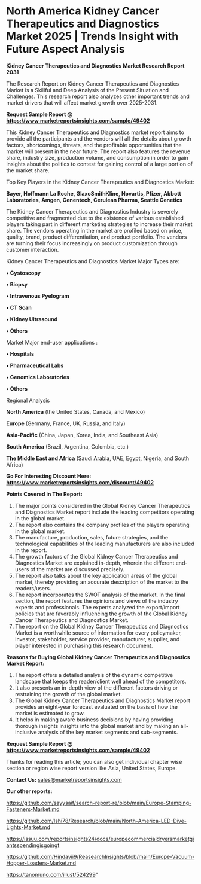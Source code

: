 # North America Kidney Cancer Therapeutics and Diagnostics Market 2025 | Trends Insight with Future Aspect Analysis

<strong>Kidney Cancer Therapeutics and Diagnostics Market Research Report 2031</strong>

The Research Report on Kidney Cancer Therapeutics and Diagnostics Market is a Skillful and Deep Analysis of the Present Situation and Challenges. This research report also analyzes other important trends and market drivers that will affect market growth over 2025-2031.

<strong>Request Sample Report @ <a href=https://www.marketreportsinsights.com/sample/49402>https://www.marketreportsinsights.com/sample/49402</a></strong>

This Kidney Cancer Therapeutics and Diagnostics market report aims to provide all the participants and the vendors will all the details about growth factors, shortcomings, threats, and the profitable opportunities that the market will present in the near future. The report also features the revenue share, industry size, production volume, and consumption in order to gain insights about the politics to contest for gaining control of a large portion of the market share.

Top Key Players in the Kidney Cancer Therapeutics and Diagnostics Market:

<strong>Bayer, Hoffmann La Roche, GlaxoSmithKline, Novartis, Pfizer, Abbott Laboratories, Amgen, Genentech, Cerulean Pharma, Seattle Genetics</strong>

The Kidney Cancer Therapeutics and Diagnostics Industry is severely competitive and fragmented due to the existence of various established players taking part in different marketing strategies to increase their market share. The vendors operating in the market are profiled based on price, quality, brand, product differentiation, and product portfolio. The vendors are turning their focus increasingly on product customization through customer interaction.

Kidney Cancer Therapeutics and Diagnostics Market Major Types are:

<strong>•  Cystoscopy

•  Biopsy

•  Intravenous Pyelogram

•  CT Scan

•  Kidney Ultrasound

•  Others</strong>

Market Major end-user applications :

<strong>•  Hospitals

•  Pharmaceutical Labs

•  Genomics Laboratories

•  Others</strong>

Regional Analysis

</u><strong><b>North America</b></strong> (the United States, Canada, and Mexico)

<strong><b>Europe </b></strong>(Germany, France, UK, Russia, and Italy)

<strong><b>Asia-Pacific</b></strong> (China, Japan, Korea, India, and Southeast Asia)

<strong><b>South America</b></strong> (Brazil, Argentina, Colombia, etc.)

<strong><b>The Middle East and Africa</b></strong> (Saudi Arabia, UAE, Egypt, Nigeria, and South Africa)

<strong>Go For Interesting Discount Here: <a href=https://www.marketreportsinsights.com/discount/49402>https://www.marketreportsinsights.com/discount/49402</a></strong>

<strong>Points Covered in The Report:</strong>
<ol>
  <li>The major points considered in the Global Kidney Cancer Therapeutics and Diagnostics Market report include the leading competitors operating in the global market.</li>
  <li>The report also contains the company profiles of the players operating in the global market.</li>
  <li>The manufacture, production, sales, future strategies, and the technological capabilities of the leading manufacturers are also included in the report.</li>
  <li>The growth factors of the Global Kidney Cancer Therapeutics and Diagnostics Market are explained in-depth, wherein the different end-users of the market are discussed precisely.</li>
  <li>The report also talks about the key application areas of the global market, thereby providing an accurate description of the market to the readers/users.</li>
  <li>The report incorporates the SWOT analysis of the market. In the final section, the report features the opinions and views of the industry experts and professionals. The experts analyzed the export/import policies that are favorably influencing the growth of the Global Kidney Cancer Therapeutics and Diagnostics Market.</li>
  <li>The report on the Global Kidney Cancer Therapeutics and Diagnostics Market is a worthwhile source of information for every policymaker, investor, stakeholder, service provider, manufacturer, supplier, and player interested in purchasing this research document.</li>
</ol>
<strong>Reasons for Buying Global Kidney Cancer Therapeutics and Diagnostics Market Report:</strong>

<ol>
  <li>The report offers a detailed analysis of the dynamic competitive landscape that keeps the reader/client well ahead of the competitors.</li>
  <li>It also presents an in-depth view of the different factors driving or restraining the growth of the global market.</li>
  <li>The Global Kidney Cancer Therapeutics and Diagnostics Market report provides an eight-year forecast evaluated on the basis of how the market is estimated to grow.</li>
  <li>It helps in making aware business decisions by having providing thorough insights insights into the global market and by making an all-inclusive analysis of the key market segments and sub-segments.</li>
</ol>
<strong>Request Sample Report @ <a href=https://www.marketreportsinsights.com/sample/49402>https://www.marketreportsinsights.com/sample/49402</a></strong>


Thanks for reading this article; you can also get individual chapter wise section or region wise report version like Asia, United States, Europe.

<strong>Contact Us:</strong>
sales@marketreportsinsights.com

<strong>Our other reports:</strong>

<a href=https://github.com/sayysaif/search-report-re/blob/main/Europe-Stamping-Fasteners-Market.md>https://github.com/sayysaif/search-report-re/blob/main/Europe-Stamping-Fasteners-Market.md</a>

<a href=https://github.com/Ishi78/Research/blob/main/North-America-LED-Dive-Lights-Market.md>https://github.com/Ishi78/Research/blob/main/North-America-LED-Dive-Lights-Market.md</a>

<a href=https://issuu.com/reportsinsights24/docs/europecommercialdryersmarketgiantsspendingisgoingt>https://issuu.com/reportsinsights24/docs/europecommercialdryersmarketgiantsspendingisgoingt</a>

<a href=https://github.com/Hindavii9/ReasearchInsights/blob/main/Europe-Vacuum-Hopper-Loaders-Market.md>https://github.com/Hindavii9/ReasearchInsights/blob/main/Europe-Vacuum-Hopper-Loaders-Market.md</a>

<a href=https://tanomuno.com/illust/524299>https://tanomuno.com/illust/524299</a>"
